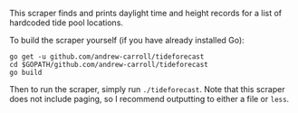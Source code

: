 This scraper finds and prints daylight time and height records for a list of hardcoded tide pool locations.

To build the scraper yourself (if you have already installed Go):

```golang
go get -u github.com/andrew-carroll/tideforecast
cd $GOPATH/github.com/andrew-carroll/tideforecast
go build
```

Then to run the scraper, simply run `./tideforecast`. Note that this scraper does not include paging, so I recommend outputting to either a file or `less`.
